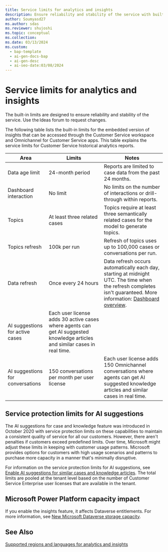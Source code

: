 ```yaml
---
title: Service limits for analytics and insights
description: Ensure reliability and stability of the service with built-in limits for analytics and insights. 
author: Soumyasd27
ms.author: sdas
ms.reviewer: shujoshi
ms.topic: conceptual
ms.collection:
ms.date: 03/13/2024
ms.custom:
  - bap-template
  - ai-gen-docs-bap
  - ai-gen-desc
  - ai-seo-date:03/08/2024
---
```


# Service limits for analytics and insights

The built-in limits are designed to ensure reliability and stability of the service. Use the Ideas forum to request changes.

The following table lists the built-in limits for the embedded version of insights that can be accessed through the Customer Service workspace and Omnichannel for Customer Service apps. This table explains the service limits for Customer Service historical analytics reports.

| Area | Limits | Notes |
| ------------ | ------------- | ----------------- |
| Data age limit | 24-month period | Reports are limited to case data from the past 24 months. |
| Dashboard interaction | No limit | No limits on the number of interactions or drill-through within reports. |
| Topics | At least three related cases | Topics require at least three semantically related cases for the model to generate topics. |
| Topics refresh | 100k per run | Refresh of topics uses up to 100,000 cases or conversations per run. |
| Data refresh | Once every 24 hours | Data refresh occurs automatically each day, starting at midnight UTC. The time when the refresh completes isn't guaranteed. More information: [Dashboard overview](../use/customer-service-analytics-insights-csh.md). |
| AI suggestions for active cases | Each user license adds 30 active cases where agents can get AI suggested knowledge articles and similar cases in real time. ||
| AI suggestions for conversations | 150 conversations per month per user license | Each user license adds 150 Omnichannel conversations where agents can get AI suggested knowledge articles and similar cases in real time. |

## Service protection limits for AI suggestions

The AI suggestions for case and knowledge feature was introduced in October 2020 with service protection limits on these capabilities to maintain a consistent quality of service for all our customers. However, there aren't penalties if customers exceed predefined limits. Over time, Microsoft might adjust these limits in keeping with customer usage patterns. Microsoft provides options for customers with high usage scenarios and patterns to purchase more capacity in a manner that's minimally disruptive.

For information on the service protection limits for AI suggestions, see [Enable AI suggestions for similar cases and knowledge articles](csw-enable-ai-suggested-cases-knowledge-articles.md). The total limits are pooled at the tenant level based on the number of Customer Service Enterprise user licenses that are available in the tenant.

## Microsoft Power Platform capacity impact

If you enable the insights feature, it affects Dataverse entitlements. For more information, see [New Microsoft Dataverse storage capacity](/power-platform/admin/capacity-storage).

## See Also

[Supported regions and languages for analytics and insights](cs-region-availability-service-limits.md#supported-regions-and-languages-for-analytics-and-insights)